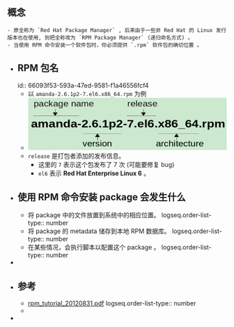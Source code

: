 ## 概念
	- 原全称为 `Red Hat Package Manager` , 后来由于一些非 Red Hat 的 Linux 发行版本也在使用, 则把全称改为 `RPM Package Manager` (递归命名方式) 。
	- 当使用 RPM 命令安装一个软件包时，你必须提供 `.rpm` 软件包的确切位置 。
- ## RPM 包名
  id:: 66093f53-593a-47ed-9581-f1a46556fcf4
	- 以 `amanda-2.6.1p2-7.el6.x86_64.rpm` 为例
	- ![image.png](../assets/image_1711882543593_0.png)
	- `release` 是打包者添加的发布信息。
		- 这里的 `7` 表示这个包发布了 7 次 (可能要修复 bug)
		- `el6` 表示 **Red Hat Enterprise Linux 6** 。
- ## 使用 RPM 命令安装 package 会发生什么
	- 将 package 中的文件放置到系统中的相应位置。
	  logseq.order-list-type:: number
	- 将 package 的 metadata 储存到本地 RPM 数据库。
	  logseq.order-list-type:: number
	- 在某些情况，会执行脚本以配置这个 package 。
	  logseq.order-list-type:: number
-
- ## 参考
	- [rpm_tutorial_20120831.pdf](https://access.redhat.com/sites/default/files/attachments/rpm_tutorial_20120831.pdf)
	  logseq.order-list-type:: number
	-
-